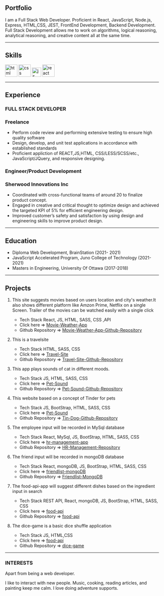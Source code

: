 ## Portfolio
I am a Full Stack Web Developer. Proficient in React, JavaScript, Node.js, Express, HTML,CSS, JEST, FrontEnd Development, Backend Development. Full Stack Development allows me to work on algorithms, logical reasoning, analytical reasoning, and creative content all at the same time.

---

## Skills

<p align='left'>
  <img src="https://upload.wikimedia.org/wikipedia/commons/thumb/6/61/HTML5_logo_and_wordmark.svg/2048px-HTML5_logo_and_wordmark.svg.png" alt="html" width="40" height="40">
  <img src='https://upload.wikimedia.org/wikipedia/commons/thumb/d/d5/CSS3_logo_and_wordmark.svg/1200px-CSS3_logo_and_wordmark.svg.png' alt="css" width="40" height="40">
  <img src='https://upload.wikimedia.org/wikipedia/commons/6/6a/JavaScript-logo.png' height='30' width='auto' alt="js">
   <img src="https://upload.wikimedia.org/wikipedia/commons/thumb/a/a7/React-icon.svg/1280px-React-icon.svg.png" alt="react" width="auto" height="40"/>
</p>

---

## Experience

### **FULL STACK DEVELOPER**
### Freelance
- Perform code review and performing extensive testing to ensure high quality software
- Design, develop, and unit test applications in accordance with established standards
- Proficient appliction of REACT,JS,HTML, CSS/LESS/SCSS/etc., JavaScript/JQuery, and responsive designing.

<!-- Working with meetings and workshops team to provide best experience to faciltators and participants while running meetings . I worked on features like creating isolated environment for participants during meeting, providing them limited tools to collaborate and created navigation panel for facilitators to move participants to different slides -->

### **Engineer/Product Development**
### Sherwood Innovations Inc

- Coordinated with cross-functional teams of around 20 to finalize product concept.
- Engaged in creative and critical thought to optimize design and achieved the targeted KPI of 5% for efficient engineering design.
- Improved customer’s safety and satisfaction by using design and engineering skills to improve product design. 

---

## Education

 - Diploma Web Development, BrainStation (2021- 2021)
 - JavaScript Accelerated Program, Juno College of Technology (2021- 2021)
 - Masters in Engineering, University Of Ottawa (2017-2018)

---

## Projects

1. This site suggests movies based on users location and city's weather.It also shows different platform like Amzon Prime, Netflix on a single Screen. Trailer of the movies can be watched easily with a single click </br>
   - Tech Stack React, JS, HTML, SASS, CSS ,API
   - Click here => [Movie-Weather-App](https://movie-weather-app.web.app/)
   - Github Repository => [Movie-Weather-App-Github-Repository](https://github.com/dennisagarwal/movie-weather-app)

2. This is a travelsite </br>
    - Tech Stack HTML, SASS, CSS
    - Click here => [Travel-Site](https://dennisagarwal.github.io/deepak-agarwal-travelsite/)
    - Github Repository => [Travel-Site-Github-Repository](https://github.com/dennisagarwal/deepak-agarwal-travelsite)

3. This app plays sounds of cat in different moods. </br>
    - Tech Stack JS, HTML, SASS, CSS
    - Click here => [Pet-Sound](https://dennisagarwal.github.io/deepak-agarwal-travelsite/)
    - Github Repository => [Pet-Sound-Github-Repository](https://github.com/dennisagarwal/Pet-Sound)

4. This website based on a concept of Tinder for pets </br>
    - Tech Stack JS, BootStrap, HTML, SASS, CSS
    - Click here => [Pet-Sound](https://dennisagarwal.github.io/tinDog/)
    - Github Repository => [Tin-Dog-Github-Repository](https://github.com/dennisagarwal/tinDog)

5. The employee input will be recorded in MySql database</br>
    - Tech Stack React, MySql, JS, BootStrap, HTML, SASS, CSS
    - Click here => [hr-management-app](https://loving-bell-14d73f.netlify.app/)
    - Github Repository => [HR-Management-Repository](https://github.com/dennisagarwal/hr-management-app)

6. The friend input will be recorded in mongoDB database</br>
    - Tech Stack React, mongoDB, JS, BootStrap, HTML, SASS, CSS
    - Click here => [friendlist-mongoDB](https://loving-bell-14d73f.netlify.app/)
    - Github Repository => [Friendlist-MongoDB](https://github.com/dennisagarwal/friendlist-mongoDB)

7. The food-api-app will suggest different dishes based on the ingredient input in search</br>
    - Tech Stack REST API, React, mongoDB, JS, BootStrap, HTML, SASS, CSS
    - Click here => [food-api](https://fervent-lewin-4cbe98.netlify.app/)
    - Github Repository => [food-api](https://github.com/dennisagarwal/food-api-app)
    
8. The dice-game is a basic dice shuffle application</br>
    - Tech Stack JS, HTML,CSS
    - Click here => [food-api](https://dennisagarwal.github.io/diceGame/)
    - Github Repository => [dice-game](https://github.com/dennisagarwal/diceGame)
---

### INTERESTS
Apart from being a web developer.

I like to interact with new people. Music, cooking, reading articles, and painting keep me calm. I love doing adventure supports.

